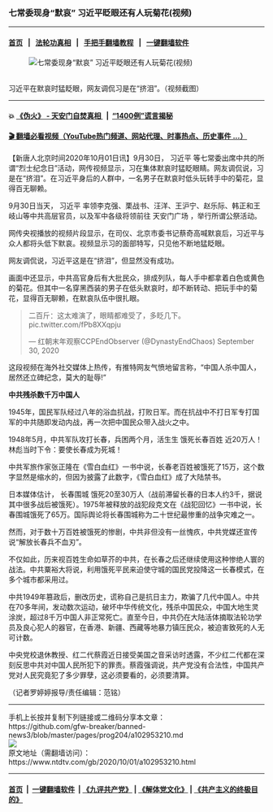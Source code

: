 ### 七常委现身“默哀” 习近平眨眼还有人玩菊花(视频)
------------------------

#### [首页](https://github.com/gfw-breaker/banned-news3/blob/master/README.md) &nbsp;&nbsp;|&nbsp;&nbsp; [法轮功真相](https://github.com/begood0513/basic/blob/master/README.md)  &nbsp;&nbsp;|&nbsp;&nbsp; [手把手翻墙教程](https://github.com/gfw-breaker/guides/wiki)  &nbsp;&nbsp;|&nbsp;&nbsp; [一键翻墙软件](https://github.com/gfw-breaker/nogfw/blob/master/README.md)  



<div><div class="featured_image">
 <figure>
  <img alt="七常委现身“默哀” 习近平眨眼还有人玩菊花(视频)" src="https://i.ntdtv.com/assets/uploads/2020/10/1-3-800x450.jpg"/>
 </figure><br/>
 <span class="caption">
  习近平在默哀时猛眨眼，网友调侃习是在“挤泪”。（视频截图）
 </span>
</div>
</div><hr/>

#### 💥 [《伪火》 - 天安门自焚真相 ](http://158.247.195.190:10000/videos/blog/weihuo.html)&nbsp; |&nbsp; [“1400例”谎言揭秘  ](http://158.247.195.190:10000/videos/blog/jiexi1400.html)

#### [ 🎬  翻墙必看视频（YouTube热门频道、网站代理、时事热点、历史事件 ...）](https://github.com/gfw-breaker/links/blob/master/banned.md)

<div><div class="post_content" itemprop="articleBody">
 <p>
  【新唐人北京时间2020年10月01日讯】9月30日，
  <ok href="https://www.ntdtv.com/gb/习近平.htm">
   习近平
  </ok>
  等七常委出席中共的所谓“烈士纪念日”活动，网传视频显示，习在集体默哀时猛眨眼睛。网友调侃说，习是在“挤泪”。在习近平身后的人群中，一名男子在默哀时低头玩转手中的菊花，显得百无聊赖。
 </p>
 <p>
  9月30日当天，
  <ok href="https://www.ntdtv.com/gb/习近平.htm">
   习近平
  </ok>
  率领李克强、栗战书、汪洋、王沪宁、赵乐际、韩正和王岐山等中共高层官员，以及军中各级将领前往
  <ok href="https://www.ntdtv.com/gb/天安门广场.htm">
   天安门广场
  </ok>
  ，举行所谓公祭活动。
 </p>
 <p>
  网传央视播放的视频片段显示，在司仪、北京市委书记蔡奇高喊默哀后，习近平与众人都将头低下默哀。视频显示习的面部特写，只见他不断地猛眨眼。
 </p>
 <p>
  网友调侃说，习近平这是在“挤泪”，但显然没有成功。
 </p>
 <p>
  画面中还显示，中共高官身后有大批民众，排成列队，每人手中都拿着白色或黄色的菊花。但其中一名穿黑西装的男子在低头默哀时，却不断转动、把玩手中的菊花，显得百无聊赖，在默哀队伍中很扎眼。
 </p>
 <blockquote class="twitter-tweet">
  <p dir="ltr" lang="zh">
   二百斤：这太难演了，眼睛都难受了，多眨几下。
   <ok href="https://t.co/fPb8XXqpju">
    pic.twitter.com/fPb8XXqpju
   </ok>
  </p>
  <p>
   — 红朝末年观察CCPEndObserver (@DynastyEndChaos)
   <ok href="https://twitter.com/DynastyEndChaos/status/1311145686570692608?ref_src=twsrc%5Etfw">
    September 30, 2020
   </ok>
  </p>
 </blockquote>
 <p>
  <script async="" charset="utf-8" src="https://platform.twitter.com/widgets.js">
  </script>
 </p>
 <p>
 </p>
 <p>
  这段视频在海外社交媒体上热传，有推特网友气愤地留言称，“中国人杀中国人，居然还立碑纪念，莫大的耻辱!”
 </p>
 <p>
  <strong>
   <ok href="https://www.ntdtv.com/gb/中共残杀数千万中国人.htm">
    中共残杀数千万中国人
   </ok>
  </strong>
 </p>
 <p>
  1945年，国民军队经过八年的浴血抗战，打败日军。而在抗战中不打日军专打国军的中共随即发动内战，再一次把中国民众带入战火之中。
 </p>
 <p>
  1948年5月，中共军队攻打长春，兵困两个月，活生生
  <ok href="https://www.ntdtv.com/gb/饿死长春百姓.htm">
   饿死长春百姓
  </ok>
  近20万人！林彪当时下令：要使长春成为死城！
 </p>
 <p>
  中共军旅作家张正隆在《雪白血红》一书中说，长春老百姓被饿死了15万，这个数字显然是缩水的，但因为披露了此数字，《雪白血红》成了大陆禁书。
 </p>
 <p>
  日本媒体估计，
  <ok href="https://www.ntdtv.com/gb/长春围城.htm">
   长春围城
  </ok>
  饿死20至30万人（战前滞留长春的日本人约3千，据说其中很多战后被饿死）。1975年被释放的战犯段克文在《战犯回忆》一书中说，长春围城饿死了65万。国际舆论将长春围城称为二十世纪最惨重的战争灾难之一。
 </p>
 <p>
  然而，对于数十万百姓被饿死的惨剧，中共非但没有一丝愧疚，中共党媒还宣传说“解放长春兵不血刃”。
 </p>
 <p>
  不仅如此，历来视百姓生命如草芥的中共，在长春之后还继续使用这种惨绝人寰的战法。中共粟裕大将说，利用饿死平民来迫使守城的国民党投降这一长春模式，在多个城市都采用过。
 </p>
 <p>
  中共1949年篡政后，删改历史，谎称自己是抗日主力，欺骗了几代中国人。中共在70多年间，发动数次运动，破坏中华传统文化，残杀中国民众，中国大地生灵涂炭，超过8千万中国人非正常死亡。直至今日，中共仍在大陆活体摘取法轮功学员及良心犯人的器官，在香港、新疆、西藏等地暴力镇压民众，被迫害致死的人无可计数。
 </p>
 <p>
  中央党校退休教授、红二代蔡霞近日接受美国之音采访时透露，不少红二代都在深刻反思中共对中国人民所犯下的罪责。蔡霞强调说，共产党没有合法性，中国共产党对人民究竟犯了多少罪孽，这必须要看的，必须要清算。
 </p>
 <p>
  （记者罗婷婷报导/责任编辑：范铭）
 </p>
 <div class="single_ad">
 </div>
</div>
</div>
<hr/>
手机上长按并复制下列链接或二维码分享本文章：<br/>
https://github.com/gfw-breaker/banned-news3/blob/master/pages/prog204/a102953210.md <br/>
<a href='https://github.com/gfw-breaker/banned-news3/blob/master/pages/prog204/a102953210.md'><img src='https://github.com/gfw-breaker/banned-news3/blob/master/pages/prog204/a102953210.md.png'/></a> <br/>
原文地址（需翻墙访问）：https://www.ntdtv.com/gb/2020/10/01/a102953210.html


------------------------
#### [首页](https://github.com/gfw-breaker/banned-news3/blob/master/README.md) &nbsp;|&nbsp; [一键翻墙软件](https://github.com/gfw-breaker/nogfw/blob/master/README.md) &nbsp;| [《九评共产党》](https://github.com/gfw-breaker/9ping.md/blob/master/README.md#九评之一评共产党是什么) | [《解体党文化》](https://github.com/gfw-breaker/jtdwh.md/blob/master/README.md) | [《共产主义的终极目的》](https://github.com/gfw-breaker/gczydzjmd.md/blob/master/README.md)


<img src='http://gfw-breaker.win/banned-news3/pages/prog204/a102953210.md' width='0px' height='0px'/>